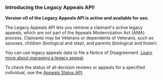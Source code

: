 ### Introducing the Legacy Appeals API!

**Version v0 of the Legacy Appeals API is active and available for use.**

The Legacy Appeals API lets you retrieve a claimant's active legacy appeals, which are not part of the Appeals Modernization Act (AMA) process. Claimants may be Veterans or dependents of Veterans, such as spouses, children (biological and step), and parents (biological and foster).

You can use legacy appeals data to file a Notice of Disagreement. [Learn more about managing a legacy appeal](https://www.va.gov/decision-reviews/legacy-appeals/).

To check the status of all decision reviews or appeals for a specified individual, use the [Appeals Status API](https://www.developer.va.gov/explore/api/appeals-status/docs).

